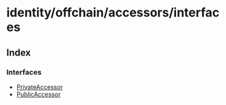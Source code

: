 # identity/offchain/accessors/interfaces

## Index

### Interfaces

* [PrivateAccessor](../interfaces/_identity_offchain_accessors_interfaces_.privateaccessor.md)
* [PublicAccessor](../interfaces/_identity_offchain_accessors_interfaces_.publicaccessor.md)

